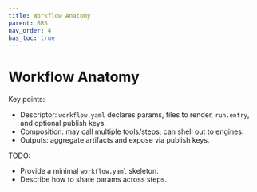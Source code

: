 ```yaml
---
title: Workflow Anatomy
parent: BRS
nav_order: 4
has_toc: true
---
```


# Workflow Anatomy

Key points:
- Descriptor: `workflow.yaml` declares params, files to render, `run.entry`, and optional publish keys.
- Composition: may call multiple tools/steps; can shell out to engines.
- Outputs: aggregate artifacts and expose via publish keys.

TODO:
- Provide a minimal `workflow.yaml` skeleton.
- Describe how to share params across steps.

